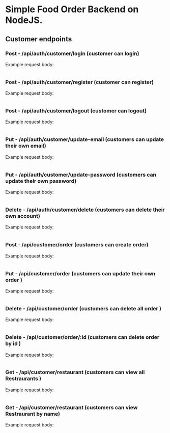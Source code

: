 # Simple Food Order Backend on NodeJS.



## Customer endpoints

### Post - /api/auth/customer/login   (customer can login)

Example request body:

```

```
### Post - /api/auth/customer/register  (customer can register)

Example request body:

```

```
### Post - /api/auth/customer/logout   (customer can logout)

Example request body:

```

```
### Put - /api/auth/customer/update-email   (customers can update their own email)

Example request body:

```

```
### Put - /api/auth/customer/update-password   (customers can update their own password)

Example request body:

```

```
### Delete - /api/auth/customer/delete   (customers can delete their own account)

Example request body:

```

```
### Post - /api/customer/order   (customers can create order)

Example request body:

```

```
### Put - /api/customer/order   (customers can update their own order )

Example request body:

```

```
### Delete - /api/customer/order   (customers can delete all order )

Example request body:

```

```
### Delete - /api/customer/order/:id   (customers can delete order by id )

Example request body:

```

```
### Get - /api/customer/restaurant   (customers can view all Restraurants )

Example request body:

```

```
### Get - /api/customer/restaurant   (customers can view Restraurant by name)

Example request body:

```

```

